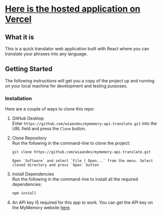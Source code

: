 # [Here is the hosted application on Vercel](https://mymemory-api-translation.vercel.app/)

## What it is
This is a quick translator web application built with React where you can translate your phrases into any language.

## Getting Started

The following instructions will get you a copy of the project up and running on your local machine for development and testing purposes.

### Installation

Here are a couple of ways to clone this repo:

1.  GitHub Desktop </br>
    Enter `https://github.com/wiaandev/mymemory-api-translate.git` into the URL field and press the `Clone` button.

2.  Clone Repository </br>
    Run the following in the command-line to clone the project:

    ```sh
    git clone https://github.com/wiaandev/mymemory-api-translate.git
    ```

        Open `Software` and select `File | Open...` from the menu. Select cloned directory and press `Open` button

3.  Install Dependencies </br>
    Run the following in the command-line to install all the required dependencies:

    ```sh
    npm install
    ```

4.  An API key IS required for this app to work. You can get the API key on the MyMemory website <a href="https://mymemory.translated.net/doc/spec.php">here</a>.
